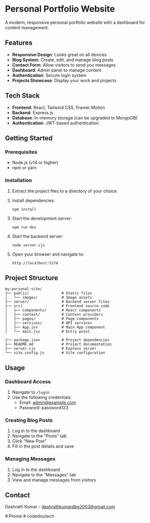 # Personal Portfolio Website

A modern, responsive personal portfolio website with a dashboard for content management.

## Features

- **Responsive Design**: Looks great on all devices
- **Blog System**: Create, edit, and manage blog posts
- **Contact Form**: Allow visitors to send you messages
- **Dashboard**: Admin panel to manage content
- **Authentication**: Secure login system
- **Projects Showcase**: Display your work and projects

## Tech Stack

- **Frontend**: React, Tailwind CSS, Framer Motion
- **Backend**: Express.js
- **Database**: In-memory storage (can be upgraded to MongoDB)
- **Authentication**: JWT-based authentication

## Getting Started

### Prerequisites

- Node.js (v14 or higher)
- npm or yarn

### Installation

1. Extract the project files to a directory of your choice

2. Install dependencies:
   ```
   npm install
   ```

3. Start the development server:
   ```
   npm run dev
   ```

4. Start the backend server:
   ```
   node server.cjs
   ```

5. Open your browser and navigate to:
   ```
   http://localhost:5174
   ```

## Project Structure

```
my-personal-site/
├── public/               # Static files
│   └── images/           # Image assets
├── server/               # Backend server files
├── src/                  # Frontend source code
│   ├── Components/       # React components
│   ├── context/          # Context providers
│   ├── pages/            # Page components
│   ├── services/         # API services
│   ├── App.jsx           # Main App component
│   └── main.jsx          # Entry point

├── package.json          # Project dependencies
├── README.md             # Project documentation
├── server.cjs            # Express server
└── vite.config.js        # Vite configuration
```

## Usage

### Dashboard Access

1. Navigate to `/login`
2. Use the following credentials:
   - Email: admin@example.com
   - Password: password123

### Creating Blog Posts

1. Log in to the dashboard
2. Navigate to the "Posts" tab
3. Click "New Post"
4. Fill in the post details and save

### Managing Messages

1. Log in to the dashboard
2. Navigate to the "Messages" tab
3. View and manage messages from visitors

## Contact

Dashrath Kumar - dashrathkumardbg2003@gmail.com


#   P r o m e  
 #   c o d e d i s u t e c h  
 